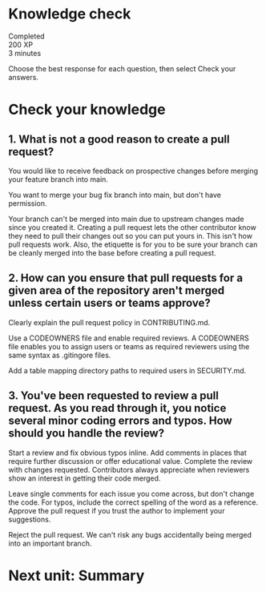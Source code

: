 # Knowledge check
Completed  
200 XP  
3 minutes  

Choose the best response for each question, then select Check your answers.

# Check your knowledge

## 1. What is not a good reason to create a pull request? 

You would like to receive feedback on prospective changes before merging your feature branch into main.

You want to merge your bug fix branch into main, but don't have permission.

Your branch can't be merged into main due to upstream changes made since you created it. Creating a pull request lets the other contributor know they need to pull their changes out so you can put yours in.
This isn't how pull requests work. Also, the etiquette is for you to be sure your branch can be cleanly merged into the base before creating a pull request.

## 2. How can you ensure that pull requests for a given area of the repository aren't merged unless certain users or teams approve? 

Clearly explain the pull request policy in CONTRIBUTING.md.

Use a CODEOWNERS file and enable required reviews.
A CODEOWNERS file enables you to assign users or teams as required reviewers using the same syntax as .gitingore files.


Add a table mapping directory paths to required users in SECURITY.md.

## 3. You've been requested to review a pull request. As you read through it, you notice several minor coding errors and typos. How should you handle the review? 

Start a review and fix obvious typos inline. Add comments in places that require further discussion or offer educational value. Complete the review with changes requested.
Contributors always appreciate when reviewers show an interest in getting their code merged.


Leave single comments for each issue you come across, but don't change the code. For typos, include the correct spelling of the word as a reference. Approve the pull request if you trust the author to implement your suggestions.

Reject the pull request. We can't risk any bugs accidentally being merged into an important branch.

# Next unit: Summary

